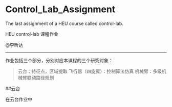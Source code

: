 # Control_Lab_Assignment

The last assignment of a HEU course called control-lab.

HEU control-lab 课程作业

@李昕达

----

作业包括三个部分，分别对应本课程的三个研究对象：

>云台：特征点，区域提取
>飞行器（四旋翼）：控制算法仿真
>机械臂：多级机械臂联动路径规划

##云台

在云台作业中